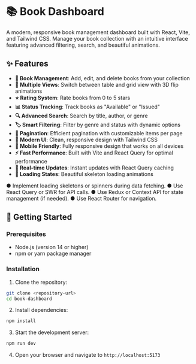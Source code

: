 # 📚 Book Dashboard

A modern, responsive book management dashboard built with React, Vite, and Tailwind CSS. Manage your book collection with an intuitive interface featuring advanced filtering, search, and beautiful animations.

## ✨ Features

- **📖 Book Management**: Add, edit, and delete books from your collection
- **👀 Multiple Views**: Switch between table and grid view with 3D flip animations
- **⭐ Rating System**: Rate books from 0 to 5 stars
- **📊 Status Tracking**: Track books as "Available" or "Issued"
- **🔍 Advanced Search**: Search by title, author, or genre
- **🏷️ Smart Filtering**: Filter by genre and status with dynamic options
- **📄 Pagination**: Efficient pagination with customizable items per page
- **🎨 Modern UI**: Clean, responsive design with Tailwind CSS
- **📱 Mobile Friendly**: Fully responsive design that works on all devices
- **⚡ Fast Performance**: Built with Vite and React Query for optimal performance
- **🔄 Real-time Updates**: Instant updates with React Query caching
- **💫 Loading States**: Beautiful skeleton loading animations

● Implement loading skeletons or spinners during data fetching.
● Use React Query or SWR for API calls.
● Use Redux or Context API for state management (if needed).
● Use React Router for navigation.
## 🚀 Getting Started

### Prerequisites

- Node.js (version 14 or higher)
- npm or yarn package manager

### Installation

1. Clone the repository:
```bash
git clone <repository-url>
cd book-dashboard
```

2. Install dependencies:
```bash
npm install
```

3. Start the development server:
```bash
npm run dev
```

4. Open your browser and navigate to `http://localhost:5173`


